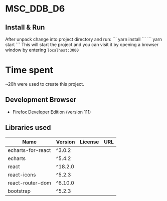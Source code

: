 # MSC_DDB_D6

## Install & Run
After unpack change into project directory and run:
´´´
yarn install
´´´
´´´
yarn start
´´´
This will start the project and you can visit it by opening a browser window by entering ```localhost:3000```


# Time spent
~20h were used to create this project.

## Development Browser
- Firefox Developer Edition (version 111)


## Libraries used
| Name              | Version | License | URL |
|-------------------|---------|---------|-----|
| echarts-for-react | ^3.0.2  |         |     |
| echarts           | ^5.4.2  |         |     |
| react             | ^18.2.0 |         |     |
| react-icons       | ^5.2.3  |         |     |
| react-router-dom  | ^6.10.0 |         |     |
| bootstrap         | ^5.2.3  |         |     |